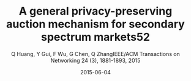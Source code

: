 ---
title: "A general privacy-preserving auction mechanism for secondary spectrum markets52"
collection: publications
permalink: "/publication/2015-06-04"
excerpt: "Auctions are among the best-known market-based tools to solve the problem of dynamic spectrum redistribution. In recent years, a good number of strategy-proof auction mechanisms have been proposed to improve spectrum utilization and to prevent market manipulation. However, the issue of privacy preservation in spectrum auctions remains open. On the one hand, truthful bidding reveals bidders' private valuations of the spectrum. On the other hand, coverage/interference areas of the bidders may be revealed to determine conflicts. In this paper, we present PISA, which is a PrIvacy preserving and Strategy-proof Auction mechanism for spectrum allocation. PISA provides protection for both bid privacy and coverage/interference area privacy leveraging a privacy-preserving integer comparison protocol, which is well applicable in other contexts. We not only theoretically prove the privacy-preserving properties of …"
date: "2015-06-04"
venue: "IEEE/ACM Transactions on Networking 24 (3), 1881-1893, 2015"
paperurl: "http://www.cs.sjtu.edu.cn/~fwu/res/Paper/HGWCZ15TON.pdf"
author: "Q Huang, Y Gui, F Wu, G Chen, Q ZhangIEEE/ACM Transactions on Networking 24 (3), 1881-1893, 2015"
poster:
remark:
---